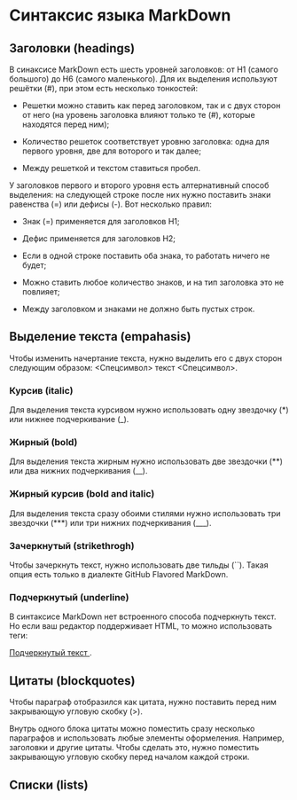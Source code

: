 # Синтаксис языка MarkDown

## Заголовки (headings)

В синаксисе MarkDown есть шесть уровней заголовков: от Н1 (самого большого) до Н6 (самого маленького). Для их выделения используют решётки (#), при этом есть несколько тонкостей:

* Решетки можно ставить как перед заголовком, так и с двух сторон от него (на уровень заголовка влияют только те (#), которые находятся перед ним);

* Количество решеток соответствует уровню заголовка: одна для первого уровня, две для воторого и так далее;

* Между решеткой и текстом ставиться пробел.

У заголовков первого и второго уровня есть алтернативный способ выделения: 
на следующей строке после них нужно поставить знаки равенства (=) или дефисы (-).
Вот несколько правил:

* Знак (=) применяется для заголовков Н1;

* Дефис применяется для заголовков Н2;

* Если в одной строке поставить оба знака, то работать ничего не будет;

* Можно ставить любое количество знаков, и на тип заголовка это не повлияет;

* Между заголовком и знаками не должно быть пустых строк.

## Выделение текстa (empahasis)

Чтобы изменить начертание текста, нужно выделить его с двух сторон следующим образом:
<Спецсимвол> текст <Спецсимвол>.

### Курсив (italic)

Для выделения текста курсивом нужно использовать одну звездочку (*) или нижнее подчеркивание (_).

### Жирный (bold)

Для выделения текста жирным нужно использовать две звездочки (**) или два нижних подчеркивания (__).

### Жирный курсив (bold and italic)

Для выделения текста сразу обоими стилями нужно использовать три звездочки (***) или три нижних подчеркивания (___).

### Зачеркнутый (strikethrogh)

Чтобы зачеркнуть текст, нужно использовать две тильды (``). Такая опция есть только в диалекте GitHub Flavored MarkDown.

### Подчеркнутый (underline)

В синтаксисе MarkDown нет встроенного способа подчеркнуть текст. Но если ваш редактор поддерживает HTML, то можно использовать теги:

<u> Подчеркнутый текст </u>.

## Цитаты (blockquotes)

Чтобы параграф отобразился как цитата, нужно поставить перед ним закрывающую угловую скобку (>).

Внутрь одного блока цитаты можно поместить сразу несколько параграфов и использовать любые элементы оформеления. Например, заголовки и другие цитаты.
Чтобы сделать это, нужно поместить закрывающую угловую скобку перед началом каждой строки.

## Списки (lists)